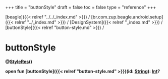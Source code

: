 +++
title = "buttonStyle"
draft = false
toc = false
type = "reference"
+++

[beagle]({{< relref "../../_index.md" >}}) / [br.com.zup.beagle.android.setup]({{< relref "../_index.md" >}}) / [DesignSystem]({{< relref "_index.md" >}}) / [buttonStyle]({{< relref "button-style.md" >}}) / 



# buttonStyle  
  
<b><b>@[StyleRes](https://developer.android.com/reference/kotlin/androidx/annotation/StyleRes.html)()  
  
open fun [buttonStyle]({{< relref "button-style.md" >}})(id: [String](https://kotlinlang.org/api/latest/jvm/stdlib/kotlin/-string/index.html)): [Int](https://kotlinlang.org/api/latest/jvm/stdlib/kotlin/-int/index.html)?</b></b>  



